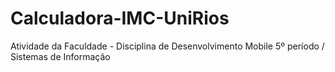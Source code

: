 # Calculadora-IMC-UniRios
Atividade da Faculdade - Disciplina de Desenvolvimento Mobile 5º período / Sistemas de Informação
